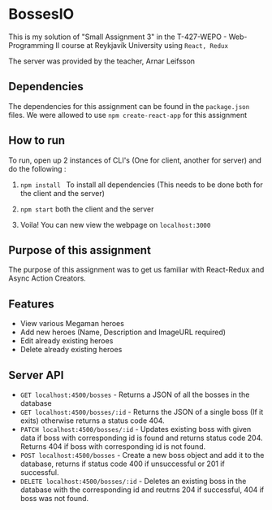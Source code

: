 # BossesIO

This is my solution of "Small Assignment 3" in the T-427-WEPO - Web-Programming II course at Reykjavík University using ```React, Redux```

The server was provided by the teacher, Arnar Leifsson

## Dependencies
The dependencies for this assignment can be found in the ```package.json``` files.
We were allowed to use ```npm create-react-app``` for this assignment


## How to run
To run, open up 2 instances of CLI's (One for client, another for server) and do the following : 

1. ``` npm install  ``` To install all dependencies (This needs to be done both for the client and the server) 

2. ``` npm start ``` both the client and the server
3. Voila! You can new view the webpage on ```localhost:3000```


## Purpose of this assignment

The purpose of this assignment was to get us familiar with React-Redux and Async Action Creators.

## Features 
 * View various Megaman heroes
 * Add new heroes (Name, Description and ImageURL required)
 * Edit already existing heroes
 * Delete already existing heroes


## Server API
 * ```GET localhost:4500/bosses``` - Returns a JSON of all the bosses in the database
 * ```GET localhost:4500/bosses/:id``` - Returns the JSON of a single boss (If it exits) otherwise returns a status code 404. 
 * ```PATCH localhost:4500/bosses/:id``` - Updates existing boss with given data if boss with corresponding id is found and returns status code 204. Returns 404 if boss with corresponding id is not found. 
 * ```POST localhost:4500/bosses``` - Create a new boss object and add it to the database, returns if status code 400 if unsuccessful or 201 if successful.
 * ```DELETE localhost:4500/bosses/:id``` - Deletes an existing boss in the database with the corresponding id and reutrns 204 if successful, 404 if boss was not found. 